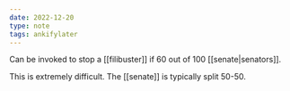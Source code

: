 ```yaml
---
date: 2022-12-20
type: note
tags: ankifylater
---
```


Can be invoked to stop a [[filibuster]] if 60 out of 100 [[senate|senators]].

This is extremely difficult. The [[senate]] is typically split 50-50.
